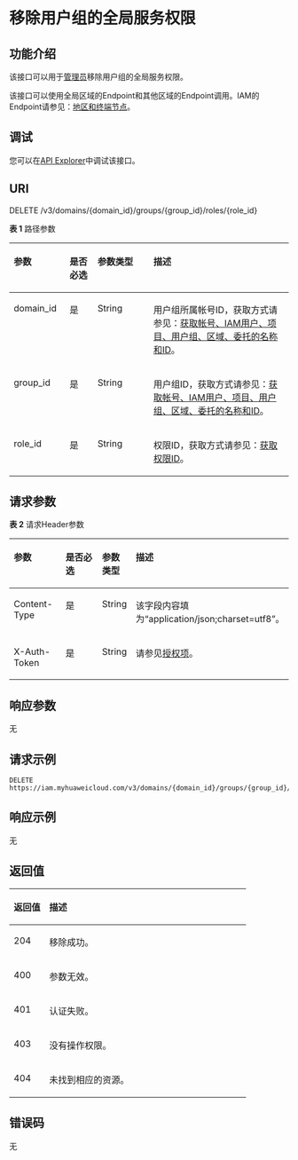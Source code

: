 # 移除用户组的全局服务权限<a name="iam_10_0009"></a>

## 功能介绍<a name="zh-cn_topic_0222037475_section630112819338"></a>

该接口可以用于<u>[管理员](https://support.huaweicloud.com/usermanual-iam/iam_01_0001.html)</u><u></u>移除用户组的全局服务权限。

该接口可以使用全局区域的Endpoint和其他区域的Endpoint调用。IAM的Endpoint请参见：[地区和终端节点](https://developer.huaweicloud.com/endpoint?IAM)。

## 调试<a name="section1313481038"></a>

您可以在[API Explorer](https://apiexplorer.developer.huaweicloud.com/apiexplorer/doc?product=IAM&api=KeystoneRemoveDomainPermissionFromGroup)中调试该接口。

## URI<a name="zh-cn_topic_0222037475_section163002863311"></a>

DELETE /v3/domains/\{domain\_id\}/groups/\{group\_id\}/roles/\{role\_id\}

**表 1**  路径参数

<a name="zh-cn_topic_0222037475_table153162863314"></a>
<table><thead align="left"><tr id="zh-cn_topic_0222037475_row113192810337"><th class="cellrowborder" valign="top" width="20%" id="mcps1.2.5.1.1"><p id="zh-cn_topic_0222037475_p19329280338"><a name="zh-cn_topic_0222037475_p19329280338"></a><a name="zh-cn_topic_0222037475_p19329280338"></a>参数</p>
</th>
<th class="cellrowborder" valign="top" width="10%" id="mcps1.2.5.1.2"><p id="zh-cn_topic_0222037475_p20321828183311"><a name="zh-cn_topic_0222037475_p20321828183311"></a><a name="zh-cn_topic_0222037475_p20321828183311"></a>是否必选</p>
</th>
<th class="cellrowborder" valign="top" width="20%" id="mcps1.2.5.1.3"><p id="zh-cn_topic_0222037475_p73218286331"><a name="zh-cn_topic_0222037475_p73218286331"></a><a name="zh-cn_topic_0222037475_p73218286331"></a>参数类型</p>
</th>
<th class="cellrowborder" valign="top" width="50%" id="mcps1.2.5.1.4"><p id="zh-cn_topic_0222037475_p33242873318"><a name="zh-cn_topic_0222037475_p33242873318"></a><a name="zh-cn_topic_0222037475_p33242873318"></a>描述</p>
</th>
</tr>
</thead>
<tbody><tr id="zh-cn_topic_0222037475_row1831102873313"><td class="cellrowborder" valign="top" width="20%" headers="mcps1.2.5.1.1 "><p id="zh-cn_topic_0222037475_p16333285337"><a name="zh-cn_topic_0222037475_p16333285337"></a><a name="zh-cn_topic_0222037475_p16333285337"></a>domain_id</p>
</td>
<td class="cellrowborder" valign="top" width="10%" headers="mcps1.2.5.1.2 "><p id="zh-cn_topic_0222037475_p16334288335"><a name="zh-cn_topic_0222037475_p16334288335"></a><a name="zh-cn_topic_0222037475_p16334288335"></a>是</p>
</td>
<td class="cellrowborder" valign="top" width="20%" headers="mcps1.2.5.1.3 "><p id="zh-cn_topic_0222037475_p2033228173318"><a name="zh-cn_topic_0222037475_p2033228173318"></a><a name="zh-cn_topic_0222037475_p2033228173318"></a>String</p>
</td>
<td class="cellrowborder" valign="top" width="50%" headers="mcps1.2.5.1.4 "><p id="zh-cn_topic_0222037475_p20334289331"><a name="zh-cn_topic_0222037475_p20334289331"></a><a name="zh-cn_topic_0222037475_p20334289331"></a>用户组所属帐号ID，获取方式请参见：<a href="获取帐号-IAM用户-项目-用户组-区域-委托的名称和ID.md">获取帐号、IAM用户、项目、用户组、区域、委托的名称和ID</a>。</p>
</td>
</tr>
<tr id="zh-cn_topic_0222037475_row631162815336"><td class="cellrowborder" valign="top" width="20%" headers="mcps1.2.5.1.1 "><p id="zh-cn_topic_0222037475_p1833162814336"><a name="zh-cn_topic_0222037475_p1833162814336"></a><a name="zh-cn_topic_0222037475_p1833162814336"></a>group_id</p>
</td>
<td class="cellrowborder" valign="top" width="10%" headers="mcps1.2.5.1.2 "><p id="zh-cn_topic_0222037475_p434132823317"><a name="zh-cn_topic_0222037475_p434132823317"></a><a name="zh-cn_topic_0222037475_p434132823317"></a>是</p>
</td>
<td class="cellrowborder" valign="top" width="20%" headers="mcps1.2.5.1.3 "><p id="zh-cn_topic_0222037475_p173414284337"><a name="zh-cn_topic_0222037475_p173414284337"></a><a name="zh-cn_topic_0222037475_p173414284337"></a>String</p>
</td>
<td class="cellrowborder" valign="top" width="50%" headers="mcps1.2.5.1.4 "><p id="zh-cn_topic_0222037475_p3341628193319"><a name="zh-cn_topic_0222037475_p3341628193319"></a><a name="zh-cn_topic_0222037475_p3341628193319"></a>用户组ID，获取方式请参见：<a href="获取帐号-IAM用户-项目-用户组-区域-委托的名称和ID.md">获取帐号、IAM用户、项目、用户组、区域、委托的名称和ID</a>。</p>
</td>
</tr>
<tr id="zh-cn_topic_0222037475_row4311528113318"><td class="cellrowborder" valign="top" width="20%" headers="mcps1.2.5.1.1 "><p id="zh-cn_topic_0222037475_p534192853312"><a name="zh-cn_topic_0222037475_p534192853312"></a><a name="zh-cn_topic_0222037475_p534192853312"></a>role_id</p>
</td>
<td class="cellrowborder" valign="top" width="10%" headers="mcps1.2.5.1.2 "><p id="zh-cn_topic_0222037475_p5359285333"><a name="zh-cn_topic_0222037475_p5359285333"></a><a name="zh-cn_topic_0222037475_p5359285333"></a>是</p>
</td>
<td class="cellrowborder" valign="top" width="20%" headers="mcps1.2.5.1.3 "><p id="zh-cn_topic_0222037475_p183520285338"><a name="zh-cn_topic_0222037475_p183520285338"></a><a name="zh-cn_topic_0222037475_p183520285338"></a>String</p>
</td>
<td class="cellrowborder" valign="top" width="50%" headers="mcps1.2.5.1.4 "><p id="zh-cn_topic_0222037475_p63517289333"><a name="zh-cn_topic_0222037475_p63517289333"></a><a name="zh-cn_topic_0222037475_p63517289333"></a>权限ID，获取方式请参见：<a href="查询权限列表.md">获取权限ID</a>。</p>
</td>
</tr>
</tbody>
</table>

## 请求参数<a name="zh-cn_topic_0222037475_section73617283339"></a>

**表 2**  请求Header参数

<a name="zh-cn_topic_0222037475_HeaderParameter"></a>
<table><thead align="left"><tr id="zh-cn_topic_0222037475_row33619281334"><th class="cellrowborder" valign="top" width="20%" id="mcps1.2.5.1.1"><p id="zh-cn_topic_0222037475_p123717284331"><a name="zh-cn_topic_0222037475_p123717284331"></a><a name="zh-cn_topic_0222037475_p123717284331"></a>参数</p>
</th>
<th class="cellrowborder" valign="top" width="20%" id="mcps1.2.5.1.2"><p id="zh-cn_topic_0222037475_p15372284333"><a name="zh-cn_topic_0222037475_p15372284333"></a><a name="zh-cn_topic_0222037475_p15372284333"></a>是否必选</p>
</th>
<th class="cellrowborder" valign="top" width="10%" id="mcps1.2.5.1.3"><p id="zh-cn_topic_0222037475_p03752843319"><a name="zh-cn_topic_0222037475_p03752843319"></a><a name="zh-cn_topic_0222037475_p03752843319"></a>参数类型</p>
</th>
<th class="cellrowborder" valign="top" width="50%" id="mcps1.2.5.1.4"><p id="zh-cn_topic_0222037475_p63732818333"><a name="zh-cn_topic_0222037475_p63732818333"></a><a name="zh-cn_topic_0222037475_p63732818333"></a>描述</p>
</th>
</tr>
</thead>
<tbody><tr id="zh-cn_topic_0222037475_row8368280337"><td class="cellrowborder" valign="top" width="20%" headers="mcps1.2.5.1.1 "><p id="zh-cn_topic_0222037475_p1337428163312"><a name="zh-cn_topic_0222037475_p1337428163312"></a><a name="zh-cn_topic_0222037475_p1337428163312"></a>Content-Type</p>
</td>
<td class="cellrowborder" valign="top" width="20%" headers="mcps1.2.5.1.2 "><p id="zh-cn_topic_0222037475_p438122873311"><a name="zh-cn_topic_0222037475_p438122873311"></a><a name="zh-cn_topic_0222037475_p438122873311"></a>是</p>
</td>
<td class="cellrowborder" valign="top" width="10%" headers="mcps1.2.5.1.3 "><p id="zh-cn_topic_0222037475_p183816289332"><a name="zh-cn_topic_0222037475_p183816289332"></a><a name="zh-cn_topic_0222037475_p183816289332"></a>String</p>
</td>
<td class="cellrowborder" valign="top" width="50%" headers="mcps1.2.5.1.4 "><p id="zh-cn_topic_0222037475_p1138728183313"><a name="zh-cn_topic_0222037475_p1138728183313"></a><a name="zh-cn_topic_0222037475_p1138728183313"></a>该字段内容填为“application/json;charset=utf8”。</p>
</td>
</tr>
<tr id="zh-cn_topic_0222037475_row6361428183314"><td class="cellrowborder" valign="top" width="20%" headers="mcps1.2.5.1.1 "><p id="zh-cn_topic_0222037475_p1438228163314"><a name="zh-cn_topic_0222037475_p1438228163314"></a><a name="zh-cn_topic_0222037475_p1438228163314"></a>X-Auth-Token</p>
</td>
<td class="cellrowborder" valign="top" width="20%" headers="mcps1.2.5.1.2 "><p id="zh-cn_topic_0222037475_p17391328103313"><a name="zh-cn_topic_0222037475_p17391328103313"></a><a name="zh-cn_topic_0222037475_p17391328103313"></a>是</p>
</td>
<td class="cellrowborder" valign="top" width="10%" headers="mcps1.2.5.1.3 "><p id="zh-cn_topic_0222037475_p18391828193313"><a name="zh-cn_topic_0222037475_p18391828193313"></a><a name="zh-cn_topic_0222037475_p18391828193313"></a>String</p>
</td>
<td class="cellrowborder" valign="top" width="50%" headers="mcps1.2.5.1.4 "><p id="zh-cn_topic_0222037475_p6391528123320"><a name="zh-cn_topic_0222037475_p6391528123320"></a><a name="zh-cn_topic_0222037475_p6391528123320"></a>请参见<a href="授权项.md">授权项</a>。</p>
</td>
</tr>
</tbody>
</table>

## 响应参数<a name="zh-cn_topic_0222037475_section1339328153314"></a>

无

## 请求示例<a name="zh-cn_topic_0222037475_section164015287339"></a>

```
DELETE https://iam.myhuaweicloud.com/v3/domains/{domain_id}/groups/{group_id}/roles/{role_id}
```

## 响应示例<a name="zh-cn_topic_0222037475_section13411728103314"></a>

无

## 返回值<a name="zh-cn_topic_0222037475_section74282818336"></a>

<a name="zh-cn_topic_0222037475_table279"></a>
<table><thead align="left"><tr id="zh-cn_topic_0222037475_row9421428133316"><th class="cellrowborder" valign="top" width="15%" id="mcps1.1.3.1.1"><p id="zh-cn_topic_0222037475_p14313282335"><a name="zh-cn_topic_0222037475_p14313282335"></a><a name="zh-cn_topic_0222037475_p14313282335"></a>返回值</p>
</th>
<th class="cellrowborder" valign="top" width="85%" id="mcps1.1.3.1.2"><p id="zh-cn_topic_0222037475_p1431628163312"><a name="zh-cn_topic_0222037475_p1431628163312"></a><a name="zh-cn_topic_0222037475_p1431628163312"></a>描述</p>
</th>
</tr>
</thead>
<tbody><tr id="zh-cn_topic_0222037475_row1242182817338"><td class="cellrowborder" valign="top" width="15%" headers="mcps1.1.3.1.1 "><p id="zh-cn_topic_0222037475_p844142873320"><a name="zh-cn_topic_0222037475_p844142873320"></a><a name="zh-cn_topic_0222037475_p844142873320"></a>204</p>
</td>
<td class="cellrowborder" valign="top" width="85%" headers="mcps1.1.3.1.2 "><p id="zh-cn_topic_0222037475_p174411284332"><a name="zh-cn_topic_0222037475_p174411284332"></a><a name="zh-cn_topic_0222037475_p174411284332"></a>移除成功。</p>
</td>
</tr>
<tr id="zh-cn_topic_0222037475_row442112843313"><td class="cellrowborder" valign="top" width="15%" headers="mcps1.1.3.1.1 "><p id="zh-cn_topic_0222037475_p544182819333"><a name="zh-cn_topic_0222037475_p544182819333"></a><a name="zh-cn_topic_0222037475_p544182819333"></a>400</p>
</td>
<td class="cellrowborder" valign="top" width="85%" headers="mcps1.1.3.1.2 "><p id="zh-cn_topic_0222037475_p154510283333"><a name="zh-cn_topic_0222037475_p154510283333"></a><a name="zh-cn_topic_0222037475_p154510283333"></a>参数无效。</p>
</td>
</tr>
<tr id="zh-cn_topic_0222037475_row54272833315"><td class="cellrowborder" valign="top" width="15%" headers="mcps1.1.3.1.1 "><p id="zh-cn_topic_0222037475_p1345102816338"><a name="zh-cn_topic_0222037475_p1345102816338"></a><a name="zh-cn_topic_0222037475_p1345102816338"></a>401</p>
</td>
<td class="cellrowborder" valign="top" width="85%" headers="mcps1.1.3.1.2 "><p id="zh-cn_topic_0222037475_p1145202818335"><a name="zh-cn_topic_0222037475_p1145202818335"></a><a name="zh-cn_topic_0222037475_p1145202818335"></a>认证失败。</p>
</td>
</tr>
<tr id="zh-cn_topic_0222037475_row1942142863313"><td class="cellrowborder" valign="top" width="15%" headers="mcps1.1.3.1.1 "><p id="zh-cn_topic_0222037475_p1346528183314"><a name="zh-cn_topic_0222037475_p1346528183314"></a><a name="zh-cn_topic_0222037475_p1346528183314"></a>403</p>
</td>
<td class="cellrowborder" valign="top" width="85%" headers="mcps1.1.3.1.2 "><p id="zh-cn_topic_0222037475_p1746172812332"><a name="zh-cn_topic_0222037475_p1746172812332"></a><a name="zh-cn_topic_0222037475_p1746172812332"></a>没有操作权限。</p>
</td>
</tr>
<tr id="zh-cn_topic_0222037475_row34214285334"><td class="cellrowborder" valign="top" width="15%" headers="mcps1.1.3.1.1 "><p id="zh-cn_topic_0222037475_p4464287333"><a name="zh-cn_topic_0222037475_p4464287333"></a><a name="zh-cn_topic_0222037475_p4464287333"></a>404</p>
</td>
<td class="cellrowborder" valign="top" width="85%" headers="mcps1.1.3.1.2 "><p id="zh-cn_topic_0222037475_p447172814331"><a name="zh-cn_topic_0222037475_p447172814331"></a><a name="zh-cn_topic_0222037475_p447172814331"></a>未找到相应的资源。</p>
</td>
</tr>
</tbody>
</table>

## 错误码<a name="zh-cn_topic_0222037475_section547162818332"></a>

无

